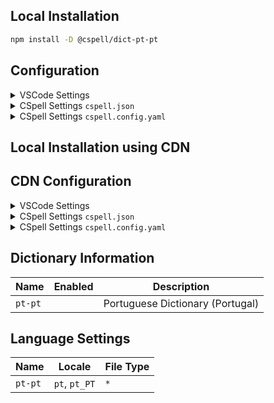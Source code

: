 ## Local Installation

```sh
npm install -D @cspell/dict-pt-pt
```

## Configuration

<details>
<summary>VSCode Settings</summary>

Add the following to your VSCode settings:

**`.vscode/settings.json`**

```jsonc
{
  "cSpell.import": ["@cspell/dict-pt-pt/cspell-ext.json"],
  "cSpell.language": "pt, pt_PT",
}
```

</details>

<details>
<summary>CSpell Settings <code>cspell.json</code></summary>

**`cspell.json`**

```jsonc
{
  "import": ["@cspell/dict-pt-pt/cspell-ext.json"],
  "language": "pt, pt_PT",
}
```

</details>

<details>
<summary>CSpell Settings <code>cspell.config.yaml</code></summary>

**`cspell.config.yaml`**

```yaml
import:
  - '@cspell/dict-pt-pt/cspell-ext.json'
language: pt, pt_PT
```

</details>

## Local Installation using CDN

## CDN Configuration

<details>
<summary>VSCode Settings</summary>

Add the following to your VSCode settings:

**`.vscode/settings.json`**

```jsonc
{
  "cSpell.import": ["https://cdn.jsdelivr.net/npm/@cspell/dict-pt-pt@latest/cspell-ext.json/cspell-ext.json"],
  "cSpell.language": "pt, pt_PT",
}
```

</details>

<details>
<summary>CSpell Settings <code>cspell.json</code></summary>

**`cspell.json`**

```jsonc
{
  "import": ["https://cdn.jsdelivr.net/npm/@cspell/dict-pt-pt@latest/cspell-ext.json/cspell-ext.json"],
  "language": "pt, pt_PT",
}
```

</details>

<details>
<summary>CSpell Settings <code>cspell.config.yaml</code></summary>

**`cspell.config.yaml`**

```yaml
import:
  - https://cdn.jsdelivr.net/npm/@cspell/dict-pt-pt@latest/cspell-ext.json/cspell-ext.json
language: pt, pt_PT
```

</details>

## Dictionary Information

| Name    | Enabled | Description                      |
| ------- | ------- | -------------------------------- |
| `pt-pt` |         | Portuguese Dictionary (Portugal) |

## Language Settings

| Name    | Locale        | File Type |
| ------- | ------------- | --------- |
| `pt-pt` | `pt`, `pt_PT` | `*`       |
